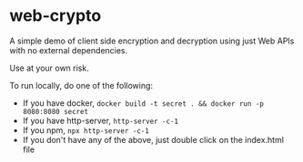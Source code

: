 # web-crypto

A simple demo of client side encryption and decryption using just Web APIs with no external dependencies.

Use at your own risk.

To run locally, do one of the following:

- If you have docker, `docker build -t secret . && docker run -p 8080:8080 secret`
- If you have http-server, `http-server -c-1`
- If you npm, `npx http-server -c-1`
- If you don't have any of the above, just double click on the index.html file
